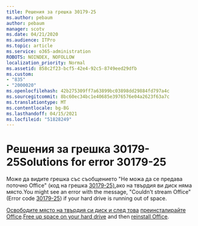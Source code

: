 ```yaml
---
title: Решения за грешка 30179-25
ms.author: pebaum
author: pebaum
manager: scotv
ms.date: 04/21/2020
ms.audience: ITPro
ms.topic: article
ms.service: o365-administration
ROBOTS: NOINDEX, NOFOLLOW
localization_priority: Normal
ms.assetid: 858c2f23-bcf5-42e4-92c5-8749eed29dfb
ms.custom:
- "835"
- "2000020"
ms.openlocfilehash: 42b275309ff7a63899bc03898dd29884fd797a4c
ms.sourcegitcommit: 8bc60ec34bc1e40685e3976576e04a2623f63a7c
ms.translationtype: MT
ms.contentlocale: bg-BG
ms.lasthandoff: 04/15/2021
ms.locfileid: "51828249"
---
```

# <a name="solutions-for-error-30179-25"></a><span data-ttu-id="943db-102">Решения за грешка 30179-25</span><span class="sxs-lookup"><span data-stu-id="943db-102">Solutions for error 30179-25</span></span>

<span data-ttu-id="943db-103">Може да видите грешка със съобщението "Не можа да се предава поточно Office" (код на грешка [30179-25),](https://support.office.com/article/e40d3c7d-98f6-4284-94a0-882beaa44593?wt.mc_id=Alchemy_ClientDIA)ако на твърдия ви диск няма място.</span><span class="sxs-lookup"><span data-stu-id="943db-103">You might see an error with the message, "Couldn't stream Office" (Error code [30179-25](https://support.office.com/article/e40d3c7d-98f6-4284-94a0-882beaa44593?wt.mc_id=Alchemy_ClientDIA)) if your hard drive is running out of space.</span></span>
  
<span data-ttu-id="943db-104">[Освободите място на твърдия си диск и след това](https://support.microsoft.com/help/12425/windows-10-free-up-drive-space) [преинсталирайте Office](https://portal.office.com/OLS/MySoftware.aspx).</span><span class="sxs-lookup"><span data-stu-id="943db-104">[Free up space on your hard drive](https://support.microsoft.com/help/12425/windows-10-free-up-drive-space) and then [reinstall Office](https://portal.office.com/OLS/MySoftware.aspx).</span></span>
  
